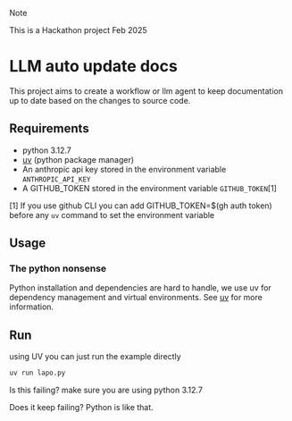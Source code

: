 > [!NOTE]  
> This is a Hackathon project Feb 2025

# LLM auto update docs

This project aims to create a workflow or llm agent to keep documentation up to date based on the changes to source code.

## Requirements

* python 3.12.7
* [uv](https://github.com/astral-sh/uv) (python package manager)
* An anthropic api key stored in the environment variable `ANTHROPIC_API_KEY`
* A GITHUB_TOKEN stored in the environment variable `GITHUB_TOKEN`[1]

[1] If you use github CLI you can add GITHUB_TOKEN=$(gh auth token) before any `uv` command to set the environment variable


## Usage

### The python nonsense

Python installation and dependencies are hard to handle, we use uv for dependency management and virtual environments. See [uv](https://github.com/astral-sh/uv) for more information.

## Run

using UV you can just run the example directly

```bash
uv run lapo.py
```

Is this failing?  make sure you are using python 3.12.7

Does it keep failing? Python is like that. 
